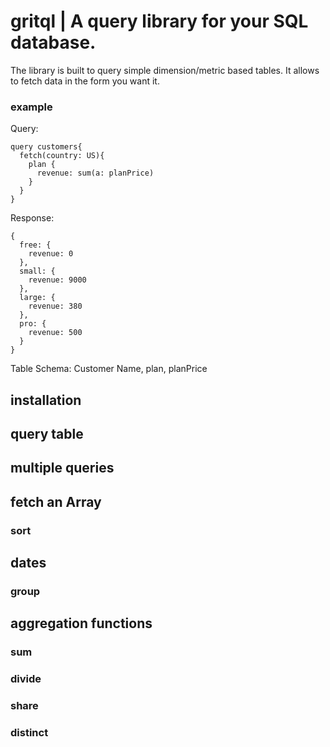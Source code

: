 # gritql | A query library for your SQL database.
The library is built to query simple dimension/metric based tables. It allows to fetch data in the form you want it.
### example
Query:
```
query customers{
  fetch(country: US){
    plan {
      revenue: sum(a: planPrice)
    }
  }
}
```
Response:
```
{
  free: {
    revenue: 0
  },
  small: {
    revenue: 9000
  },
  large: {
    revenue: 380
  },
  pro: {
    revenue: 500
  }
}
```
Table Schema:
Customer Name, plan, planPrice

## installation

## query table

## multiple queries

## fetch an Array
### sort
## dates
### group

## aggregation functions

### sum
### divide
### share

### distinct
